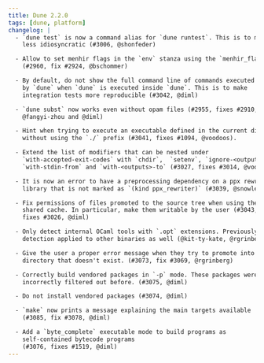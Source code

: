 ```yaml
---
title: Dune 2.2.0
tags: [dune, platform]
changelog: |
  - `dune test` is now a command alias for `dune runtest`. This is to make the CLI
    less idiosyncratic (#3006, @shonfeder)

  - Allow to set menhir flags in the `env` stanza using the `menhir_flags` field.
    (#2960, fix #2924, @bschommer)

  - By default, do not show the full command line of commands executed
    by `dune` when `dune` is executed inside `dune`. This is to make
    integration tests more reproducible (#3042, @diml)

  - `dune subst` now works even without opam files (#2955, fixes #2910,
    @fangyi-zhou and @diml)

  - Hint when trying to execute an executable defined in the current directory
    without using the `./` prefix (#3041, fixes #1094, @voodoos).

  - Extend the list of modifiers that can be nested under
    `with-accepted-exit-codes` with `chdir`,  `setenv`, `ignore-<outputs>`,
    `with-stdin-from` and `with-<outputs>-to` (#3027, fixes #3014, @voodoos)

  - It is now an error to have a preprocessing dependency on a ppx rewriter
    library that is not marked as `(kind ppx_rewriter)` (#3039, @snowleopard).

  - Fix permissions of files promoted to the source tree when using the
    shared cache. In particular, make them writable by the user (#3043,
    fixes #3026, @diml)

  - Only detect internal OCaml tools with `.opt` extensions. Previously, this
    detection applied to other binaries as well (@kit-ty-kate, @rgrinberg, #3051).

  - Give the user a proper error message when they try to promote into a source
    directory that doesn't exist. (#3073, fix #3069, @rgrinberg)

  - Correctly build vendored packages in `-p` mode. These packages were
    incorrectly filtered out before. (#3075, @diml)

  - Do not install vendored packages (#3074, @diml)

  - `make` now prints a message explaining the main targets available
    (#3085, fix #3078, @diml)

  - Add a `byte_complete` executable mode to build programs as
    self-contained bytecode programs
    (#3076, fixes #1519, @diml)
---
```

